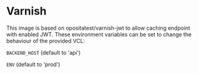 # Varnish

This image is based on opositatest/varnish-jwt to allow caching endpoint with enabled JWT.
These environment variables can be set to change the behaviour of the provided VCL:

`BACKEND_HOST` (default to 'api')

`ENV` (default to 'prod')